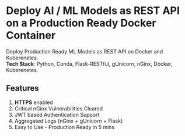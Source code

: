 # Deploy AI / ML Models as REST API on a Production Ready Docker Container
Deploy Production Ready ML Models as REST API on Docker and Kuberenetes. <br /> 
**Tech Stack**: Python, Conda, Flask-RESTful, gUnicorn, nGinx, Docker, Kuberenetes.

## Features
1. **HTTPS** enabled
2. Critical nGinx Vulnerabilities Cleared
3. JWT based Authentication Support
4. Aggregated Logs (nGinx + gUnicorn + Flask)
5. Easy to Use - Production Ready in 5 mins

